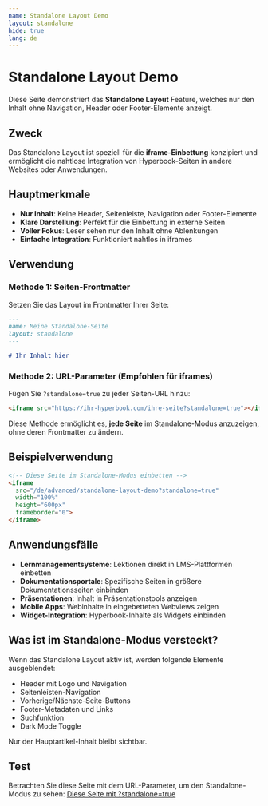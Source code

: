 ```yaml
---
name: Standalone Layout Demo
layout: standalone
hide: true
lang: de
---
```


# Standalone Layout Demo

Diese Seite demonstriert das **Standalone Layout** Feature, welches nur den Inhalt ohne Navigation, Header oder Footer-Elemente anzeigt.

## Zweck

Das Standalone Layout ist speziell für die **iframe-Einbettung** konzipiert und ermöglicht die nahtlose Integration von Hyperbook-Seiten in andere Websites oder Anwendungen.

## Hauptmerkmale

- **Nur Inhalt**: Keine Header, Seitenleiste, Navigation oder Footer-Elemente
- **Klare Darstellung**: Perfekt für die Einbettung in externe Seiten
- **Voller Fokus**: Leser sehen nur den Inhalt ohne Ablenkungen
- **Einfache Integration**: Funktioniert nahtlos in iframes

## Verwendung

### Methode 1: Seiten-Frontmatter

Setzen Sie das Layout im Frontmatter Ihrer Seite:

```md
---
name: Meine Standalone-Seite
layout: standalone
---

# Ihr Inhalt hier
```

### Methode 2: URL-Parameter (Empfohlen für iframes)

Fügen Sie `?standalone=true` zu jeder Seiten-URL hinzu:

```html
<iframe src="https://ihr-hyperbook.com/ihre-seite?standalone=true"></iframe>
```

Diese Methode ermöglicht es, **jede Seite** im Standalone-Modus anzuzeigen, ohne deren Frontmatter zu ändern.

## Beispielverwendung

```html
<!-- Diese Seite im Standalone-Modus einbetten -->
<iframe 
  src="/de/advanced/standalone-layout-demo?standalone=true" 
  width="100%" 
  height="600px"
  frameborder="0">
</iframe>
```

## Anwendungsfälle

- **Lernmanagementsysteme**: Lektionen direkt in LMS-Plattformen einbetten
- **Dokumentationsportale**: Spezifische Seiten in größere Dokumentationsseiten einbinden
- **Präsentationen**: Inhalt in Präsentationstools anzeigen
- **Mobile Apps**: Webinhalte in eingebetteten Webviews zeigen
- **Widget-Integration**: Hyperbook-Inhalte als Widgets einbinden

## Was ist im Standalone-Modus versteckt?

Wenn das Standalone Layout aktiv ist, werden folgende Elemente ausgeblendet:

- Header mit Logo und Navigation
- Seitenleisten-Navigation
- Vorherige/Nächste-Seite-Buttons
- Footer-Metadaten und Links
- Suchfunktion
- Dark Mode Toggle

Nur der Hauptartikel-Inhalt bleibt sichtbar.

## Test

Betrachten Sie diese Seite mit dem URL-Parameter, um den Standalone-Modus zu sehen:
[Diese Seite mit ?standalone=true](/de/advanced/standalone-layout-demo?standalone=true)
